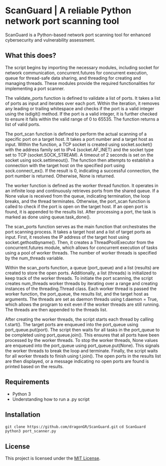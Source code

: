 # ScanGuard | A reliable Python network port scanning tool 

ScanGuard is a Python-based network port scanning tool for enhanced cybersecurity and vulnerability assessment.

## What this does?

The script begins by importing the necessary modules, including socket for network communication, concurrent.futures for concurrent execution, queue for thread-safe data sharing, and threading for creating and managing threads. These modules provide the required functionalities for implementing a port scanner.

The validate_ports function is defined to validate a list of ports. It takes a list of ports as input and iterates over each port. Within the iteration, it removes any leading or trailing whitespace and checks if the port is a valid integer using the isdigit() method. If the port is a valid integer, it is further checked to ensure it falls within the valid range of 0 to 65535. The function returns a list of valid ports.

The port_scan function is defined to perform the actual scanning of a specific port on a target host. It takes a port number and a target host as input. Within the function, a TCP socket is created using socket.socket() with the address family set to IPv4 (socket.AF_INET) and the socket type set to TCP (socket.SOCK_STREAM). A timeout of 2 seconds is set on the socket using sock.settimeout(). The function then attempts to establish a connection with the target host on the specified port using sock.connect_ex(). If the result is 0, indicating a successful connection, the port number is returned. Otherwise, None is returned.

The worker function is defined as the worker thread function. It operates in an infinite loop and continuously retrieves ports from the shared queue. If a None value is received from the queue, indicating termination, the loop breaks, and the thread terminates. Otherwise, the port_scan function is called to check if the port is open on the target host. If an open port is found, it is appended to the results list. After processing a port, the task is marked as done using queue.task_done().

The scan_ports function serves as the main function that orchestrates the port scanning process. It takes a target host and a list of target ports as input. First, it resolves the IP address of the target host using socket.gethostbyname(). Then, it creates a ThreadPoolExecutor from the concurrent.futures module, which allows for concurrent execution of tasks using a pool of worker threads. The number of worker threads is specified by the num_threads variable.

Within the scan_ports function, a queue (port_queue) and a list (results) are created to store the open ports. Additionally, a list (threads) is initialized to keep track of the worker threads. To initiate the port scanning, the script creates num_threads worker threads by iterating over a range and creating instances of the threading.Thread class. Each worker thread is passed the worker function, the port_queue, the results list, and the target host as arguments. The threads are set as daemon threads using t.daemon = True, which allows the program to exit even if the worker threads are still running. The threads are then appended to the threads list.

After creating the worker threads, the script starts each thread by calling t.start(). The target ports are enqueued into the port_queue using port_queue.put(port). The script then waits for all tasks in the port_queue to be completed using port_queue.join(). This ensures that all ports have been processed by the worker threads. To stop the worker threads, None values are enqueued into the port_queue using port_queue.put(None). This signals the worker threads to break the loop and terminate. Finally, the script waits for all worker threads to finish using t.join(). The open ports in the results list are then displayed, or a message indicating no open ports are found is printed based on the results.


## Requirements
- Python 3
- Understanding how to run a .py script

## Installation
``git clone https://github.com/dragonGR/ScanGuard.git``
``cd ScanGuard``
``python3 port_scanner.py``

## License
This project is licensed under the [MIT License](LICENSE).

